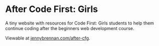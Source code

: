 After Code First: Girls
=======================

A tiny website with resources for Code First: Girls students to help them continue coding after the beginners web development course.

Viewable at [jennybrennan.com/after-cfg](https://jennybrennan.com/after-cfg).
